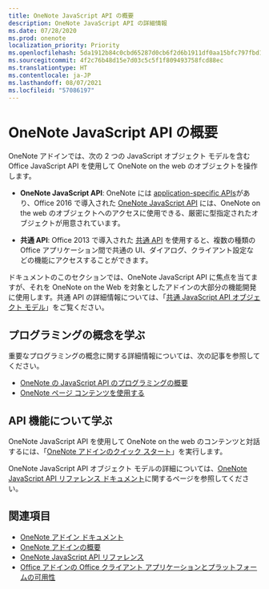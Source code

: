 ```yaml
---
title: OneNote JavaScript API の概要
description: OneNote JavaScript API の詳細情報
ms.date: 07/28/2020
ms.prod: onenote
localization_priority: Priority
ms.openlocfilehash: 5da1912b84c0cbd65287d0cb6f2d6b1911df0aa15bfc797fbd154b8fe3ea0f01
ms.sourcegitcommit: 4f2c76b48d15e7d03c5c5f1f809493758fcd88ec
ms.translationtype: HT
ms.contentlocale: ja-JP
ms.lasthandoff: 08/07/2021
ms.locfileid: "57086197"
---
```

# <a name="onenote-javascript-api-overview"></a>OneNote JavaScript API の概要

OneNote アドインでは、次の 2 つの JavaScript オブジェクト モデルを含む Office JavaScript API を使用して OneNote on the web のオブジェクトを操作します。

* **OneNote JavaScript API**: OneNote には [application-specific APIs](../../develop/application-specific-api-model.md)があり、Office 2016 で導入された [OneNote JavaScript API](/javascript/api/onenote) には、OneNote on the web のオブジェクトへのアクセスに使用できる、厳密に型指定されたオブジェクトが用意されています。

* **共通 API**: Office 2013 で導入された [共通 API](/javascript/api/office) を使用すると、複数の種類の Office アプリケーション間で共通の UI、ダイアログ、クライアント設定などの機能にアクセスすることができます。

ドキュメントのこのセクションでは、OneNote JavaScript API に焦点を当てますが、それを OneNote on the Web を対象としたアドインの大部分の機能開発に使用します。共通 API の詳細情報については、「[共通 JavaScript API オブジェクト モデル](../../develop/office-javascript-api-object-model.md)」をご覧ください。

## <a name="learn-programming-concepts"></a>プログラミングの概念を学ぶ

重要なプログラミングの概念に関する詳細情報については、次の記事を参照してください。

* [OneNote の JavaScript API のプログラミングの概要](../../onenote/onenote-add-ins-programming-overview.md)
* [OneNote ページ コンテンツを使用する](../../onenote/onenote-add-ins-page-content.md)

## <a name="learn-about-api-capabilities"></a>API 機能について学ぶ

OneNote JavaScript API を使用して OneNote on the web のコンテンツと対話するには、「[OneNote アドインのクイック スタート](../../quickstarts/onenote-quickstart.md)」を実行します。

OneNote JavaScript API オブジェクト モデルの詳細については、[OneNote JavaScript API リファレンス ドキュメント](/javascript/api/onenote)に関するページを参照してください。

## <a name="see-also"></a>関連項目

* [OneNote アドイン ドキュメント](../../onenote/index.yml)
* [OneNote アドインの概要](../../onenote/onenote-add-ins-programming-overview.md)
* [OneNote JavaScript API リファレンス](/javascript/api/onenote)
* [Office アドインの Office クライアント アプリケーションとプラットフォームの可用性](../../overview/office-add-in-availability.md)
